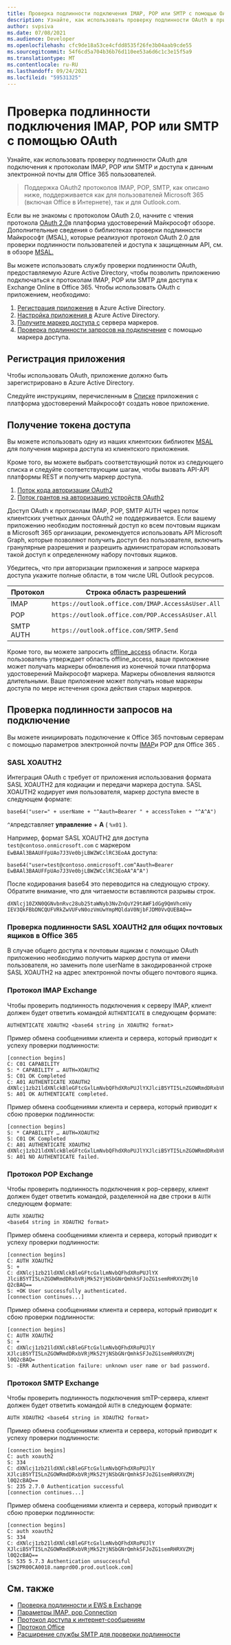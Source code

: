 ```yaml
---
title: Проверка подлинности подключения IMAP, POP или SMTP с помощью OAuth
description: Узнайте, как использовать проверку подлинности OAuth в приложениях IMAP, POP и SMTP.
author: svpsiva
ms.date: 07/08/2021
ms.audience: Developer
ms.openlocfilehash: cfc9de18a53ce4cfdd8535f26fe3b04aab9cde55
ms.sourcegitcommit: 54f6cd5a704b36b76d110ee53a6d6c1c3e15f5a9
ms.translationtype: MT
ms.contentlocale: ru-RU
ms.lasthandoff: 09/24/2021
ms.locfileid: "59531325"
---
```

# <a name="authenticate-an-imap-pop-or-smtp-connection-using-oauth"></a>Проверка подлинности подключения IMAP, POP или SMTP с помощью OAuth

Узнайте, как использовать проверку подлинности OAuth для подключения к протоколам IMAP, POP или SMTP и доступа к данным электронной почты для Office 365 пользователей.

> Поддержка OAuth2 протоколов IMAP, POP, SMTP, как описано ниже, поддерживается как для пользователей Microsoft 365 (включая Office в Интернете), так и для Outlook.com.

Если вы не знакомы с протоколом OAuth 2.0, начните с чтения протокола [OAuth 2.0](/azure/active-directory/develop/active-directory-v2-protocols)в платформа удостоверений Майкрософт обзоре. Дополнительные сведения о библиотеках проверки подлинности Майкрософт (MSAL), которые реализуют протокол OAuth 2.0 для проверки подлинности пользователей и доступа к защищенным API, см. в обзоре [MSAL.](/azure/active-directory/develop/msal-overview)

Вы можете использовать службу проверки подлинности OAuth, предоставляемую Azure Active Directory, чтобы позволить приложению подключаться к протоколам IMAP, POP или SMTP для доступа к Exchange Online в Office 365. Чтобы использовать OAuth с приложением, необходимо:

1. [Регистрация приложения](#register-your-application) в Azure Active Directory.
1. [Настройка приложения в](#configure-your-application) Azure Active Directory.
1. [Получите маркер доступа с](#get-an-access-token) сервера маркеров.
1. [Проверка подлинности запросов на подключение](#authenticate-connection-requests) с помощью маркера доступа.

## <a name="register-your-application"></a>Регистрация приложения

Чтобы использовать OAuth, приложение должно быть зарегистрировано в Azure Active Directory.

Следуйте инструкциям, перечисленным в [Списке](/azure/active-directory/develop/quickstart-register-app) приложения с платформа удостоверений Майкрософт создать новое приложение.

## <a name="get-an-access-token"></a>Получение токена доступа

Вы можете использовать одну из наших клиентских библиотек [MSAL](/azure/active-directory/develop/msal-overview) для получения маркера доступа из клиентского приложения.

Кроме того, вы можете выбрать соответствующий поток из следующего списка и следуйте соответствующим шагам, чтобы вызвать API-API платформы REST и получить маркер доступа.

1. [Поток кода авторизации OAuth2](/azure/active-directory/develop/v2-oauth2-auth-code-flow)
1. [Поток грантов на авторизацию устройств OAuth2](/azure/active-directory/develop/v2-oauth2-device-code)

Доступ OAuth к протоколам IMAP, POP, SMTP AUTH через поток клиентских учетных данных OAuth2 не поддерживается. Если вашему приложению необходим постоянный доступ ко всем почтовым ящикам в Microsoft 365 организации, рекомендуется использовать API Microsoft Graph, которые позволяют получить доступ без пользователя, включить гранулярные разрешения и разрешить администраторам использовать такой доступ к определенному набору почтовых ящиков.

Убедитесь, что при авторизации приложения и запросе маркера доступа укажите полные области, в том числе URL Outlook ресурсов.

| Протокол  | Строка область разрешений |
|-----------|-------------------------|
| IMAP      | `https://outlook.office.com/IMAP.AccessAsUser.All` |
| POP       | `https://outlook.office.com/POP.AccessAsUser.All`  |
| SMTP AUTH | `https://outlook.office.com/SMTP.Send`             |

Кроме того, вы можете запросить [offline_access](/azure/active-directory/develop/v2-permissions-and-consent#offline_access) области. Когда пользователь утверждает область offline_access, ваше приложение может получать маркеры обновления из конечной точки платформа удостоверений Майкрософт маркера. Маркеры обновления являются длительными. Ваше приложение может получать новые маркеры доступа по мере истечения срока действия старых маркеров.

## <a name="authenticate-connection-requests"></a>Проверка подлинности запросов на подключение

Вы можете инициировать подключение к Office 365 почтовым серверам с помощью параметров электронной почты [IMAP](https://support.office.com/article/pop-and-imap-email-settings-for-outlook-8361e398-8af4-4e97-b147-6c6c4ac95353)и POP для Office 365 .

### <a name="sasl-xoauth2"></a>SASL XOAUTH2

Интеграция OAuth с требует от приложения использования формата SASL XOAUTH2 для кодиации и передачи маркера доступа. SASL XOAUTH2 кодирует имя пользователя, маркер доступа вместе в следующем формате:

```text
base64("user=" + userName + "^Aauth=Bearer " + accessToken + "^A^A")
```

`^A`представляет **управление**  +  **A** ( `%x01` ).

Например, формат SASL XOAUTH2 для доступа `test@contoso.onmicrosoft.com` с маркером `EwBAAl3BAAUFFpUAo7J3Ve0bjLBWZWCclRC3EoAA` доступа:

```text
base64("user=test@contoso.onmicrosoft.com^Aauth=Bearer EwBAAl3BAAUFFpUAo7J3Ve0bjLBWZWCclRC3EoAA^A^A")
```

После кодирования base64 это переводится на следующую строку. Обратите внимание, что для читаемости вставляются разрывы строк.

```text
dXNlcj10ZXN0QGNvbnRvc28ub25taWNyb3NvZnQuY29tAWF1dGg9QmVhcmVy
IEV3QkFBbDNCQUFVRkZwVUFvN0ozVmUwYmpMQldaV0NjbFJDM0VvQUEBAQ==
```

### <a name="sasl-xoauth2-authentication-for-shared-mailboxes-in-office-365"></a>Проверка подлинности SASL XOAUTH2 для общих почтовых ящиков в Office 365

В случае общего доступа к почтовым ящикам с помощью OAuth приложению необходимо получить маркер доступа от имени пользователя, но заменить поле userName в закодированной строке SASL XOAUTH2 на адрес электронной почты общего почтового ящика. 

### <a name="imap-protocol-exchange"></a>Протокол IMAP Exchange

Чтобы проверить подлинность подключения к серверу IMAP, клиент должен будет ответить командой `AUTHENTICATE` в следующем формате:

```text
AUTHENTICATE XOAUTH2 <base64 string in XOAUTH2 format>
```

Пример обмена сообщениями клиента и сервера, который приводит к успеху проверки подлинности:

```text
[connection begins]
C: C01 CAPABILITY
S: * CAPABILITY … AUTH=XOAUTH2
S: C01 OK Completed
C: A01 AUTHENTICATE XOAUTH2 dXNlcj1zb21ldXNlckBleGFtcGxlLmNvbQFhdXRoPUJlYXJlciB5YTI5LnZGOWRmdDRxbVRjMk52YjNSbGNrQmhkSFJoZG1semRHRXVZMjl0Q2cBAQ==
S: A01 OK AUTHENTICATE completed.
```

Пример обмена сообщениями клиента и сервера, который приводит к сбою проверки подлинности:

```text
[connection begins]
S: * CAPABILITY … AUTH=XOAUTH2
S: C01 OK Completed
C: A01 AUTHENTICATE XOAUTH2 dXNlcj1zb21ldXNlckBleGFtcGxlLmNvbQFhdXRoPUJlYXJlciB5YTI5LnZGOWRmdDRxbVRjMk52YjNSbGNrQmhkSFJoZG1semRHRXVZMjl0Q2cBAQ==
S: A01 NO AUTHENTICATE failed.
```

### <a name="pop-protocol-exchange"></a>Протокол POP Exchange

Чтобы проверить подлинность подключения к pop-серверу, клиент должен будет ответить командой, разделенной на две строки в `AUTH` следующем формате:    

```text 
AUTH XOAUTH2 
<base64 string in XOAUTH2 format>   
``` 

Пример обмена сообщениями клиента и сервера, который приводит к успеху проверки подлинности:    

```text 
[connection begins] 
C: AUTH XOAUTH2     
S: +    
C: dXNlcj1zb21ldXNlckBleGFtcGxlLmNvbQFhdXRoPUJlYX   
JlciB5YTI5LnZGOWRmdDRxbVRjMk52YjNSbGNrQmhkSFJoZG1semRHRXVZMjl0  
Q2cBAQ==    
S: +OK User successfully authenticated. 
[connection continues...]   
``` 

Пример обмена сообщениями клиента и сервера, который приводит к сбою проверки подлинности:    

```text 
[connection begins] 
C: AUTH XOAUTH2     
S: +    
C: dXNlcj1zb21ldXNlckBleGFtcGxlLmNvbQFhdXRoPUJlY    
XJlciB5YTI5LnZGOWRmdDRxbVRjMk52YjNSbGNrQmhkSFJoZG1semRHRXVZMj   
l0Q2cBAQ=   
S: -ERR Authentication failure: unknown user name or bad password.  
```

### <a name="smtp-protocol-exchange"></a>Протокол SMTP Exchange

Чтобы проверить подлинность подключения smTP-сервера, клиент должен будет ответить командой `AUTH` в следующем формате:

```text
AUTH XOAUTH2 <base64 string in XOAUTH2 format>
```

Пример обмена сообщениями клиента и сервера, который приводит к успеху проверки подлинности:

```text
[connection begins]
C: auth xoauth2
S: 334
C: dXNlcj1zb21ldXNlckBleGFtcGxlLmNvbQFhdXRoPUJlY
XJlciB5YTI5LnZGOWRmdDRxbVRjMk52YjNSbGNrQmhkSFJoZG1semRHRXVZMj
l0Q2cBAQ==
S: 235 2.7.0 Authentication successful
[connection continues...]
```

Пример обмена сообщениями клиента и сервера, который приводит к сбою проверки подлинности:

```text
[connection begins]
C: auth xoauth2
S: 334
C: dXNlcj1zb21ldXNlckBleGFtcGxlLmNvbQFhdXRoPUJlY
XJlciB5YTI5LnZGOWRmdDRxbVRjMk52YjNSbGNrQmhkSFJoZG1semRHRXVZMj
l0Q2cBAQ==
S: 535 5.7.3 Authentication unsuccessful [SN2PR00CA0018.namprd00.prod.outlook.com]
```

## <a name="see-also"></a>См. также

- [Проверка подлинности и EWS в Exchange](../exchange-web-services/authentication-and-ews-in-exchange.md)
- [Параметры IMAP, pop Connection](https://support.office.com/article/pop-and-imap-email-settings-for-outlook-8361e398-8af4-4e97-b147-6c6c4ac95353)
- [Протокол доступа к интернет-сообщениям](https://tools.ietf.org/html/rfc3501)
- [Протокол Office](https://tools.ietf.org/html/rfc1081)
- [Расширение службы SMTP для проверки подлинности](https://tools.ietf.org/html/rfc4954)
